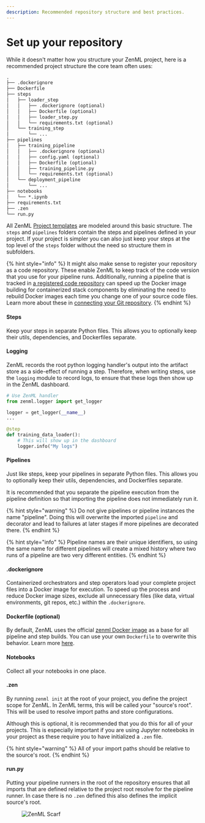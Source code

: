 ```yaml
---
description: Recommended repository structure and best practices.
---
```


# Set up your repository

While it doesn't matter how you structure your ZenML project, here is a recommended project structure the core team often uses:

```markdown
.
├── .dockerignore
├── Dockerfile
├── steps
│   ├── loader_step
│   │   ├── .dockerignore (optional)
│   │   ├── Dockerfile (optional)
│   │   ├── loader_step.py
│   │   └── requirements.txt (optional)
│   └── training_step
│       └── ...
├── pipelines
│   ├── training_pipeline
│   │   ├── .dockerignore (optional)
│   │   ├── config.yaml (optional)
│   │   ├── Dockerfile (optional)
│   │   ├── training_pipeline.py
│   │   └── requirements.txt (optional)
│   └── deployment_pipeline
│       └── ...
├── notebooks
│   └── *.ipynb
├── requirements.txt
├── .zen
└── run.py
```

All ZenML [Project
templates](using-project-templates.md#generating-project-from-a-project-template)
are modeled around this basic structure. The `steps` and `pipelines` folders
contain the steps and pipelines defined in your project. If your project is
simpler you can also just keep your steps at the top level of the `steps` folder
without the need so structure them in subfolders.

{% hint style="info" %}
It might also make sense to register your repository as a code repository. These
enable ZenML to keep track of the code version that you use for your pipeline
runs. Additionally, running a pipeline that is tracked in [a registered code repository](./connect-your-git-repository.md) can speed up the Docker image building for containerized stack
components by eliminating the need to rebuild Docker images each time you change
one of your source code files. Learn more about these in [connecting your Git repository](https://docs.zenml.io/how-to/setting-up-a-project-repository/connect-your-git-repository).
{% endhint %}

#### Steps

Keep your steps in separate Python files. This allows you to optionally keep their utils, dependencies, and Dockerfiles separate.

#### Logging

ZenML records the root python logging handler's output into the artifact store as a side-effect of running a step. Therefore, when writing steps, use the `logging` module to record logs, to ensure that these logs then show up in the ZenML dashboard.

```python
# Use ZenML handler
from zenml.logger import get_logger

logger = get_logger(__name__)
...

@step
def training_data_loader():
    # This will show up in the dashboard
    logger.info("My logs")
```

#### Pipelines

Just like steps, keep your pipelines in separate Python files. This allows you to optionally keep their utils, dependencies, and Dockerfiles separate.

It is recommended that you separate the pipeline execution from the pipeline definition so that importing the pipeline does not immediately run it.

{% hint style="warning" %}
Do not give pipelines or pipeline instances the name "pipeline". Doing this will overwrite the imported `pipeline` and decorator and lead to failures at later stages if more pipelines are decorated there.
{% endhint %}

{% hint style="info" %}
Pipeline names are their unique identifiers, so using the same name for different pipelines will create a mixed history where two runs of a pipeline are two very different entities.
{% endhint %}

#### .dockerignore

Containerized orchestrators and step operators load your complete project files into a Docker image for execution. To speed up the process and reduce Docker image sizes, exclude all unnecessary files (like data, virtual environments, git repos, etc.) within the `.dockerignore`.

#### Dockerfile (optional)

By default, ZenML uses the official [zenml Docker image](https://hub.docker.com/r/zenmldocker/zenml) as a base for all pipeline and step builds. You can use your own `Dockerfile` to overwrite this behavior. Learn more [here](../../../how-to/customize-docker-builds/README.md).

#### Notebooks

Collect all your notebooks in one place.

#### .zen

By running `zenml init` at the root of your project, you define the project scope for ZenML. In ZenML terms, this will be called your "source's root". This will be used to resolve import paths and store configurations.

Although this is optional, it is recommended that you do this for all of your
projects. This is especially important if you are using Jupyter noteeboks in
your project as these require you to have initialized a `.zen` file.

{% hint style="warning" %}
All of your import paths should be relative to the source's root.
{% endhint %}

#### run.py

Putting your pipeline runners in the root of the repository ensures that all imports that are defined relative to the project root resolve for the pipeline runner. In case there is no `.zen` defined this also defines the implicit source's root.

<figure><img src="https://static.scarf.sh/a.png?x-pxid=f0b4f458-0a54-4fcd-aa95-d5ee424815bc" alt="ZenML Scarf"><figcaption></figcaption></figure>
